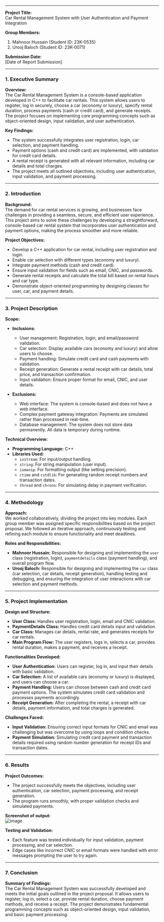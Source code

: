 

---

**Project Title:**  
Car Rental Management System with User Authentication and Payment Integration

**Group Members:**  
1. Mahnoor Hussain (Student ID: 23K-0535)  
2. Urooj Baloch (Student ID: 23K-0071)

**Submission Date:**  
[Date of Report Submission]

---

### 1. **Executive Summary**

**Overview:**  
The Car Rental Management System is a console-based application developed in C++ to facilitate car rentals. This system allows users to register, log in securely, choose a car (economy or luxury), specify rental duration, process payments (cash or credit card), and generate receipts. The project focuses on implementing core programming concepts such as object-oriented design, input validation, and user authentication.

**Key Findings:**  
- The system successfully integrates user registration, login, car selection, and payment handling.
- Payment options (cash and credit card) are implemented, with validation for credit card details.
- A rental receipt is generated with all relevant information, including car details and total charges.
- The project meets all outlined objectives, including user authentication, input validation, and payment processing.

---

### 2. **Introduction**

**Background:**  
The demand for car rental services is growing, and businesses face challenges in providing a seamless, secure, and efficient user experience. This project aims to solve these challenges by developing a straightforward, console-based car rental system that incorporates user authentication and payment options, making the process smoother and more reliable.

**Project Objectives:**  
- Develop a C++ application for car rental, including user registration and login.
- Enable car selection with different types (economy and luxury).
- Integrate payment methods (cash and credit card).
- Ensure input validation for fields such as email, CNIC, and passwords.
- Generate rental receipts and calculate the total bill based on rental hours and car type.
- Demonstrate object-oriented programming by designing classes for user, car, and payment details.

---

### 3. **Project Description**

**Scope:**  
- **Inclusions:**  
  - User management: Registration, login, and email/password validation.  
  - Car selection: Display available cars (economy and luxury) and allow users to choose.  
  - Payment handling: Simulate credit card and cash payments with validation.  
  - Receipt generation: Generate a rental receipt with car details, total price, and transaction confirmation.  
  - Input validation: Ensure proper format for email, CNIC, and user details.  

- **Exclusions:**  
  - Web interface: The system is console-based and does not have a web interface.  
  - Complex payment gateway integration: Payments are simulated rather than processed in real-time.  
  - Database management: The system does not store data permanently. All data is temporary during runtime.

**Technical Overview:**  
- **Programming Language:** C++  
- **Libraries Used:**  
  - `iostream`: For input/output handling.  
  - `string`: For string manipulation (user input).  
  - `iomanip`: For formatting output (like setting precision).  
  - `ctime` and `cstdlib`: For generating random receipt numbers and transaction dates.  
  - `thread` and `chrono`: For simulating delay in payment verification.  

---

### 4. **Methodology**

**Approach:**  
We worked collaboratively, dividing the project into key modules. Each group member was assigned specific responsibilities based on the project proposal. We followed an iterative approach, continuously testing and refining each module to ensure functionality and meet deadlines.

**Roles and Responsibilities:**  
- **Mahnoor Hussain:** Responsible for designing and implementing the `user` class (registration, login), `paymentdetails` class (payment handling), and overall program flow.
- **Urooj Baloch:** Responsible for designing and implementing the `car` class (car selection, car details, receipt generation), handling testing and debugging, and ensuring the integration of user interactions with car selection and payment methods.

---

### 5. **Project Implementation**

**Design and Structure:**  
- **User Class:** Handles user registration, login, email and CNIC validation.  
- **PaymentDetails Class:** Handles credit card details input and validation.  
- **Car Class:** Manages car details, rental rate, and generates receipts for car rentals.  
- **Main Program Flow:** The user registers, logs in, selects a car, provides rental duration, makes a payment, and receives a receipt.  

**Functionalities Developed:**  
- **User Authentication:** Users can register, log in, and input their details with basic validation.  
- **Car Selection:** A list of available cars (economy or luxury) is displayed, and users can choose a car.  
- **Payment Handling:** Users can choose between cash and credit card payment options. The system simulates credit card validation and processes payments accordingly.  
- **Receipt Generation:** After completing the rental, a receipt with car details, payment information, and total charges is generated.  

**Challenges Faced:**  
- **Input Validation:** Ensuring correct input formats for CNIC and email was challenging but was overcome by using loops and condition checks.  
- **Payment Simulation:** Simulating credit card payment and transaction details required using random number generation for receipt IDs and transaction dates.  

---

### 6. **Results**

**Project Outcomes:**  
- The project successfully meets the objectives, including user authentication, car selection, payment processing, and receipt generation.  
- The program runs smoothly, with proper validation checks and simulated payments.  

**Screenshot of output:**  
![image](https://github.com/user-attachments/assets/2e77a3b4-c9a3-4769-8c0b-baf01aa95ba0)


**Testing and Validation:**  
- Each feature was tested individually for input validation, payment processing, and car selection.  
- Edge cases like incorrect CNIC or email formats were handled with error messages prompting the user to try again.

---

### 7. **Conclusion**

**Summary of Findings:**  
The Car Rental Management System was successfully developed and meets the initial goals outlined in the project proposal. It allows users to register, log in, select a car, provide rental duration, choose payment methods, and receive a receipt. The project demonstrates fundamental programming concepts such as object-oriented design, input validation, and basic payment processing.
